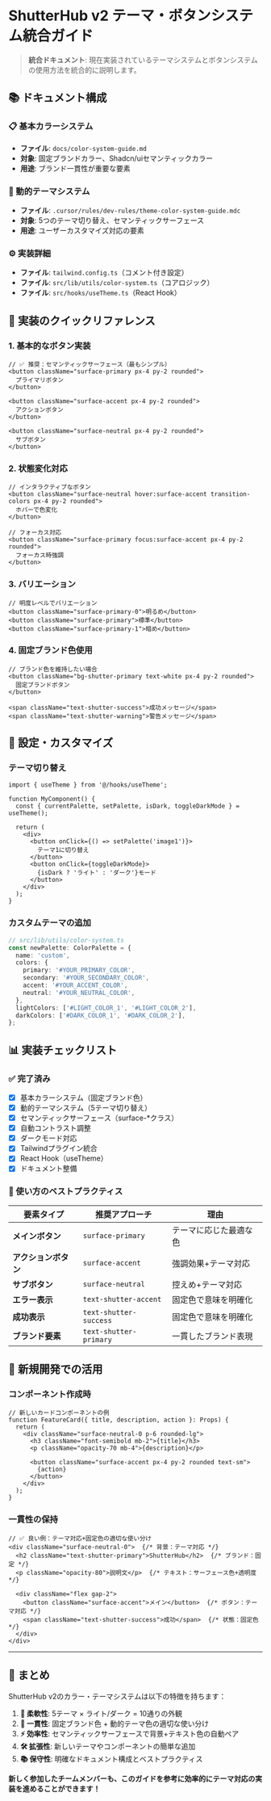 # ShutterHub v2 テーマ・ボタンシステム統合ガイド

> **統合ドキュメント**: 現在実装されているテーマシステムとボタンシステムの使用方法を統合的に説明します。

## 📚 **ドキュメント構成**

### **📋 基本カラーシステム**
- **ファイル**: `docs/color-system-guide.md`
- **対象**: 固定ブランドカラー、Shadcn/uiセマンティックカラー
- **用途**: ブランド一貫性が重要な要素

### **🎨 動的テーマシステム**
- **ファイル**: `.cursor/rules/dev-rules/theme-color-system-guide.mdc`
- **対象**: 5つのテーマ切り替え、セマンティックサーフェース
- **用途**: ユーザーカスタマイズ対応の要素

### **⚙️ 実装詳細**
- **ファイル**: `tailwind.config.ts`（コメント付き設定）
- **ファイル**: `src/lib/utils/color-system.ts`（コアロジック）
- **ファイル**: `src/hooks/useTheme.ts`（React Hook）

## 🎯 **実装のクイックリファレンス**

### **1. 基本的なボタン実装**

```tsx
// ✅ 推奨：セマンティックサーフェース（最もシンプル）
<button className="surface-primary px-4 py-2 rounded">
  プライマリボタン
</button>

<button className="surface-accent px-4 py-2 rounded">
  アクションボタン
</button>

<button className="surface-neutral px-4 py-2 rounded">
  サブボタン
</button>
```

### **2. 状態変化対応**

```tsx
// インタラクティブなボタン
<button className="surface-neutral hover:surface-accent transition-colors px-4 py-2 rounded">
  ホバーで色変化
</button>

// フォーカス対応
<button className="surface-primary focus:surface-accent px-4 py-2 rounded">
  フォーカス時強調
</button>
```

### **3. バリエーション**

```tsx
// 明度レベルでバリエーション
<button className="surface-primary-0">明るめ</button>
<button className="surface-primary">標準</button>
<button className="surface-primary-1">暗め</button>
```

### **4. 固定ブランド色使用**

```tsx
// ブランド色を維持したい場合
<button className="bg-shutter-primary text-white px-4 py-2 rounded">
  固定ブランドボタン
</button>

<span className="text-shutter-success">成功メッセージ</span>
<span className="text-shutter-warning">警告メッセージ</span>
```

## 🔧 **設定・カスタマイズ**

### **テーマ切り替え**

```tsx
import { useTheme } from '@/hooks/useTheme';

function MyComponent() {
  const { currentPalette, setPalette, isDark, toggleDarkMode } = useTheme();
  
  return (
    <div>
      <button onClick={() => setPalette('image1')}>
        テーマ1に切り替え
      </button>
      <button onClick={toggleDarkMode}>
        {isDark ? 'ライト' : 'ダーク'}モード
      </button>
    </div>
  );
}
```

### **カスタムテーマの追加**

```typescript
// src/lib/utils/color-system.ts
const newPalette: ColorPalette = {
  name: 'custom',
  colors: {
    primary: '#YOUR_PRIMARY_COLOR',
    secondary: '#YOUR_SECONDARY_COLOR',
    accent: '#YOUR_ACCENT_COLOR',
    neutral: '#YOUR_NEUTRAL_COLOR',
  },
  lightColors: ['#LIGHT_COLOR_1', '#LIGHT_COLOR_2'],
  darkColors: ['#DARK_COLOR_1', '#DARK_COLOR_2'],
};
```

## 📊 **実装チェックリスト**

### **✅ 完了済み**
- [x] 基本カラーシステム（固定ブランド色）
- [x] 動的テーマシステム（5テーマ切り替え）
- [x] セマンティックサーフェース（surface-*クラス）
- [x] 自動コントラスト調整
- [x] ダークモード対応
- [x] Tailwindプラグイン統合
- [x] React Hook（useTheme）
- [x] ドキュメント整備

### **🎯 使い方のベストプラクティス**

| 要素タイプ | 推奨アプローチ | 理由 |
|-----------|---------------|------|
| **メインボタン** | `surface-primary` | テーマに応じた最適な色 |
| **アクションボタン** | `surface-accent` | 強調効果+テーマ対応 |
| **サブボタン** | `surface-neutral` | 控えめ+テーマ対応 |
| **エラー表示** | `text-shutter-accent` | 固定色で意味を明確化 |
| **成功表示** | `text-shutter-success` | 固定色で意味を明確化 |
| **ブランド要素** | `text-shutter-primary` | 一貫したブランド表現 |

## 🚀 **新規開発での活用**

### **コンポーネント作成時**

```tsx
// 新しいカードコンポーネントの例
function FeatureCard({ title, description, action }: Props) {
  return (
    <div className="surface-neutral-0 p-6 rounded-lg">
      <h3 className="font-semibold mb-2">{title}</h3>
      <p className="opacity-70 mb-4">{description}</p>
      
      <button className="surface-accent px-4 py-2 rounded text-sm">
        {action}
      </button>
    </div>
  );
}
```

### **一貫性の保持**

```tsx
// ✅ 良い例：テーマ対応+固定色の適切な使い分け
<div className="surface-neutral-0">  {/* 背景：テーマ対応 */}
  <h2 className="text-shutter-primary">ShutterHub</h2>  {/* ブランド：固定 */}
  <p className="opacity-80">説明文</p>  {/* テキスト：サーフェース色+透明度 */}
  
  <div className="flex gap-2">
    <button className="surface-accent">メイン</button>  {/* ボタン：テーマ対応 */}
    <span className="text-shutter-success">成功</span>  {/* 状態：固定色 */}
  </div>
</div>
```

---

## 🎉 **まとめ**

ShutterHub v2のカラー・テーマシステムは以下の特徴を持ちます：

1. **🎨 柔軟性**: 5テーマ × ライト/ダーク = 10通りの外観
2. **🔄 一貫性**: 固定ブランド色 + 動的テーマ色の適切な使い分け
3. **⚡ 効率性**: セマンティックサーフェースで背景+テキスト色の自動ペア
4. **🛠 拡張性**: 新しいテーマやコンポーネントの簡単な追加
5. **📚 保守性**: 明確なドキュメント構成とベストプラクティス

**新しく参加したチームメンバーも、このガイドを参考に効率的にテーマ対応の実装を進めることができます！**